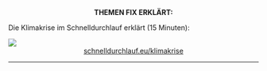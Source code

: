 
<div style="text-align:center;" class="mb-2"> <b>THEMEN FIX ERKLÄRT:</b> </div>

Die Klimakrise im Schnelldurchlauf erklärt (15 Minuten):

<a href="https://schnelldurchlauf.eu/klimakrise" class="btn btn-lg btn-outline-dark btn-block" role="button">
<img src="./static/animation_klimakrise_schnelldurchlauf.gif" />
</a>

<div style="text-align:center;"><a href="https://schnelldurchlauf.eu/klimakrise">schnelldurchlauf.eu/klimakrise</a></div>

<hr />
